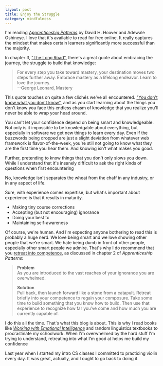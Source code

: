 ```yaml
---
layout: post
title: Enjoy the Struggle
category: mindfulness
---
```


I'm reading [*Apprenticeship Patterns*](http://chimera.labs.oreilly.com/books/1234000001813/index.html) by David H. Hoover and Adewale Oshineye. I love that it's available to read for free online. It really captures the mindset that makes certain learners significantly more successful than the majority.

In chapter 3, ["The Long Road"](http://chimera.labs.oreilly.com/books/1234000001813/ch03.html#the_long_road), there's a great quote about embracing the journey, the struggle to build that knowledge:

>For every step you take toward mastery, your destination moves two steps further away. Embrace mastery as a lifelong endeavor. Learn to love the journey.  
>--George Leonard, Mastery

This quote touches on quite a few clichés we've all encountered. ["You don't know what you don't know"](http://googleblog.blogspot.com/2014/09/you-dont-know-what-you-dont-know-how.html), and as you start learning about the things you don't know you face this endless chasm of knowledge that you realize you'll never be able to wrap your head around. 

You can't let your confidence depend on being smart and knowledgeable. Not only is it impossible to be knowledgable about everything, but especially in software we get new things to learn every day. Even if the buzzwords being dropped are just a slight deviation from whatever web framework is flavor-of-the-week, you're still not going to know what they are the first time you hear them. And knowing isn't what makes you good.

Further, pretending to know things that you don't only slows you down. While I understand that it's insanely difficult to ask the right kinds of questions when first encountering 

No, knowledge isn't separates the wheat from the chaff in any industry, or in any aspect of life.

Sure, with experience comes expertise, but what's important about experience is that it results in maturity. 

- Making tiny course corrections
- Accepting (but not encouraging) ignorance
- Doing your best to 
- Maintaining self-awareness

Of course, we're human. And I'm expecting anyone bothering to read this is probably a huge nerd. We love being smart and we love showing other people that we're smart. We hate being dumb in front of other people, especially other smart people we admire. That's why I do recommend that you [retreat into competence](http://chimera.labs.oreilly.com/books/1234000001813/ch02.html#retreat_into_competence), as discussed in chapter 2 of *Apprenticeship Patterns*:

>**Problem**  
>As you are introduced to the vast reaches of your ignorance you are overwhelmed.
>
>**Solution**  
>Pull back, then launch forward like a stone from a catapult. Retreat briefly into your competence to regain your composure. Take some time to build something that you know how to build. Then use that experience to recognize how far you’ve come and how much you are currently capable of.

I do this all the time. That's what this blog is about. This is why I read books like [*Working with Emotional Intelligence*]() and random linguistics textbooks to procrastinate my schoolwork. When I'm overwhelmed by the hard stuff I'm trying to understand, retreating into what I'm good at helps me build my confidence 

Last year when I started my intro CS classes I committed to practicing violin every day. It was great, actually, and I ought to go back to doing it. 